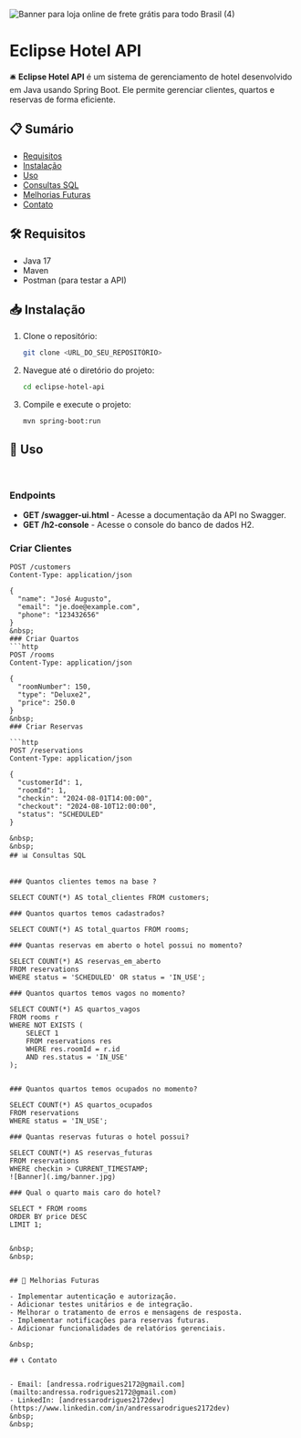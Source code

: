 ![Banner para loja online de frete grátis para todo Brasil (4)](https://github.com/user-attachments/assets/c35529af-8934-4cee-b7e2-2a018b2900fb)

# Eclipse Hotel API

🛎️ **Eclipse Hotel API** é um sistema de gerenciamento de hotel desenvolvido em Java usando Spring Boot. Ele permite gerenciar clientes, quartos e reservas de forma eficiente.

## 📋 Sumário
- [Requisitos](#requisitos)
- [Instalação](#instalação)
- [Uso](#uso)
- [Consultas SQL](#consultas-sql)
- [Melhorias Futuras](#melhorias-futuras)
- [Contato](#contato)

## 🛠️ Requisitos
- Java 17
- Maven
- Postman (para testar a API)

## 📥 Instalação
1. Clone o repositório:
    ```bash
    git clone <URL_DO_SEU_REPOSITÓRIO>
    ```
2. Navegue até o diretório do projeto:
    ```bash
    cd eclipse-hotel-api
    ```
3. Compile e execute o projeto:
    ```bash
    mvn spring-boot:run
    ```

## 🚀 Uso
&nbsp;

### Endpoints
- **GET /swagger-ui.html** - Acesse a documentação da API no Swagger.
- **GET /h2-console** - Acesse o console do banco de dados H2.
&nbsp;
&nbsp;
### Criar Clientes
```http
POST /customers
Content-Type: application/json

{
  "name": "José Augusto",
  "email": "je.doe@example.com",
  "phone": "123432656"
}
&nbsp;
### Criar Quartos
```http
POST /rooms
Content-Type: application/json

{
  "roomNumber": 150,
  "type": "Deluxe2",
  "price": 250.0
}
&nbsp;
### Criar Reservas 

```http
POST /reservations
Content-Type: application/json

{
  "customerId": 1,
  "roomId": 1,
  "checkin": "2024-08-01T14:00:00",
  "checkout": "2024-08-10T12:00:00",
  "status": "SCHEDULED"
}

&nbsp;
&nbsp;
## 📊 Consultas SQL


### Quantos clientes temos na base ?

SELECT COUNT(*) AS total_clientes FROM customers;

### Quantos quartos temos cadastrados?

SELECT COUNT(*) AS total_quartos FROM rooms;

### Quantas reservas em aberto o hotel possui no momento?

SELECT COUNT(*) AS reservas_em_aberto
FROM reservations
WHERE status = 'SCHEDULED' OR status = 'IN_USE';

### Quantos quartos temos vagos no momento?

SELECT COUNT(*) AS quartos_vagos
FROM rooms r
WHERE NOT EXISTS (
    SELECT 1
    FROM reservations res
    WHERE res.roomId = r.id
    AND res.status = 'IN_USE'
);


### Quantos quartos temos ocupados no momento?

SELECT COUNT(*) AS quartos_ocupados
FROM reservations
WHERE status = 'IN_USE';

### Quantas reservas futuras o hotel possui?

SELECT COUNT(*) AS reservas_futuras
FROM reservations
WHERE checkin > CURRENT_TIMESTAMP;
![Banner](.img/banner.jpg)

### Qual o quarto mais caro do hotel?

SELECT * FROM rooms
ORDER BY price DESC
LIMIT 1;


&nbsp;
&nbsp;


## 🔧 Melhorias Futuras

- Implementar autenticação e autorização.
- Adicionar testes unitários e de integração.
- Melhorar o tratamento de erros e mensagens de resposta.
- Implementar notificações para reservas futuras.
- Adicionar funcionalidades de relatórios gerenciais.

&nbsp;

## 📞 Contato


- Email: [andressa.rodrigues2172@gmail.com](mailto:andressa.rodrigues2172@gmail.com)  
- LinkedIn: [andressarodrigues2172dev](https://www.linkedin.com/in/andressarodrigues2172dev)
&nbsp;
&nbsp;


